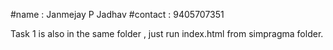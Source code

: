 #name : Janmejay P Jadhav
#contact : 9405707351

Task 1 is also in the same folder , just run index.html from simpragma folder.

